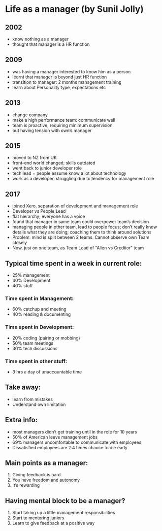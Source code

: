 # Life as a manager (by Sunil Jolly)

## 2002
* know nothing as a manager
* thought that manager is a HR function

## 2009
* was having a manager interested to know him as a person
* learnt that manager is beyond just HR function
* transition to manager: 2 months management training
* learn about Personality type, expectations etc

## 2013
* change company
* make a high performance team: communicate well
* team is proactive, requiring minimum supervision
* but having tension with own’s manager

## 2015
* moved to NZ from UK
* front-end world changed; skills outdated
* went back to junior developer role
* tech lead = people assume know a lot about technology
* work as a developer, struggling due to tendency for management role

## 2017
* joined Xero, separation of development and management role
* Developer vs People Lead
* flat hierarchy; everyone has a voice
* found that manager in same team could overpower team’s decision 
* managing people in other team, lead to people focus; don’t really know details what they are doing; coaching them to think around solutions
* Problem: mind is split between 2 teams. Cannot observe own Team closely
* Now, just on one team, as Team Lead of "Alien vs Creditor" team

## Typical time spent in a week in current role:
* 25% management 
* 40% Development 
* 40% stuff

### Time spent in Management:
* 60% catchup and meeting
* 40% reading & documenting

### Time spent in Development:
* 20% coding (pairing or mobbing)
* 50% team meetings
* 30% tech discussions

### Time spent in other stuff:
* 3 hrs a day of unaccountable time

## Take away:
* learn from mistakes
* Understand own limitation

## Extra info:
* most managers didn’t get training until in the role for 10 years
* 50% of American leave management jobs
* 69% managers uncomfortable to communicate with employees
* Dissatisfied employees are 2.4 times chance to die early

## Main points as a manager:
1. Giving feedback is hard
2. You have freedom and autonomy
3. It’s rewarding


## Having mental block to be a manager?
1. Start taking up a little management responsibilities
2. Start to mentoring juniors
3. Learn to give feedback at a positive way

